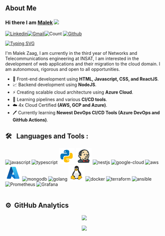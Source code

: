 ## About Me

### Hi there I am [Malek](https://malek-zaag.netlify.app/) <img src="https://raw.githubusercontent.com/MartinHeinz/MartinHeinz/master/wave.gif" width="30px">

[![Linkedin](https://img.shields.io/badge/-malek_zaag-blue?style=flat&logo=Linkedin&logoColor=white)](https://www.linkedin.com/in/malekzaag/)[![Gmail](https://img.shields.io/badge/-malek_zaag-c14438?style=flat&logo=Gmail&logoColor=white)](mailto:zaag.malek1@gmail.com)![Count](https://visitor-badge.laobi.icu/badge?page_id=Malek-Zaag.Malek-Zaag) [![Github](https://img.shields.io/github/followers/Malek-Zaag?label=Follow&style=social)](https://github.com/Malek-Zaag)


[![Typing SVG](https://readme-typing-svg.demolab.com/?lines=Cloud+and+DevOps+student;Network+Engineer;CyberSecurity+Enthusiast)](https://git.io/typing-svg)

I'm Malek Zaag, I am currently in the third year of Networks and Telecommunications engineering at INSAT, I am interested in the development of web applications and their migration to the cloud domain. I am autonomous, rigorous and open to all opportunities.

- 🔭&nbsp;Front-end development using **HTML, Javascript, CSS, and ReactJS**.
- 📈&nbsp;Backend development using **NodeJS**.
- ⚡&nbsp;Creating scalable cloud architecture using **Azure Cloud**.
- 🎯&nbsp;Learning pipelines and various **CI/CD tools**.
- ☁️&nbsp;4x Cloud Certified **(AWS, GCP and Azure)**.
- 🖊️&nbsp;Currently learning **Newest DevOps CI/CD Tools (Azure DevOps and GitHub Actions)**.  
## 🛠 &nbsp; Languages and Tools :

<p align="left">
<img width="50" height="50" alt="javascript" src="https://www.svgrepo.com/show/349419/javascript.svg" />
<img width="50" height="50" alt="typescript" src="https://www.svgrepo.com/show/349540/typescript.svg" />
<img width="50" height="50" alt="python" src="./icons/icons8-python.svg">
<img width="50" height="50" alt="jenkins" src="./icons/icons8-jenkins.svg" />
<img src="https://upload.wikimedia.org/wikipedia/commons/thumb/3/39/Kubernetes_logo_without_workmark.svg/1200px-Kubernetes_logo_without_workmark.svg.png" alt="nestjs" width="50" height="50"/>
<img width="50" height="50" src="https://www.svgrepo.com/show/448223/gcp.svg" alt="google-cloud"/>
<img width="50" height="50" alt="aws" src="https://static-00.iconduck.com/assets.00/aws-icon-2048x2048-274bm1xi.png" /> 
<img width="50" height="50" alt="azure" src="./icons/icons8-azure.svg" />
<img width="50" height="50" alt="mongodb" src="https://www.svgrepo.com/show/331488/mongodb.svg" />

<img width="50" height="50" alt="golang" src="https://www.svgrepo.com/show/373635/go-gopher.svg" />
<img width="50" height="50" alt="bash" src="https://github.com/Louaykharouf26/Louaykharouf26/blob/main/icons/linux-svgrepo-com.svg" /> 
<img width="50" height="50" alt="docker" src="https://www.svgrepo.com/show/331370/docker.svg" />
<img src="https://www.vectorlogo.zone/logos/terraformio/terraformio-icon.svg" alt="terraform" width="50" height="50"/>
<img src="https://www.vectorlogo.zone/logos/ansible/ansible-icon.svg" alt="ansible" width="50" height="50">
<img src="https://www.vectorlogo.zone/logos/prometheusio/prometheusio-icon.svg" alt="Prometheus" width="50" height="50">
<img src="https://www.vectorlogo.zone/logos/grafana/grafana-icon.svg" alt="Grafana" width="50" height="50">
<br />
<br />


## ⚙️ &nbsp;GitHub Analytics

<p align="center">
	<img align="center" src="https://github-readme-stats.vercel.app/api?username=Malek-Zaag&include_all_commits=true&show_icons=true"/>
</p>
<p align="center">
	<img align="center" src="https://github-readme-stats.vercel.app/api/top-langs/?username=Malek-Zaag&layout=compact"/>
</p> 
	





